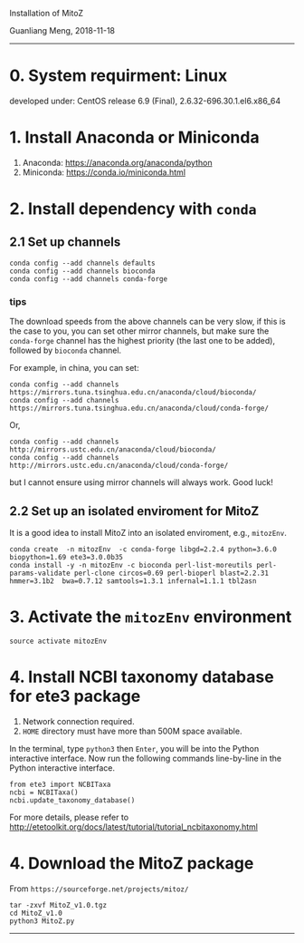 Installation of MitoZ

Guanliang Meng, 2018-11-18

********************************************************************

# 0. System requirment: Linux

developed under: CentOS release 6.9 (Final), 2.6.32-696.30.1.el6.x86_64

# 1. Install Anaconda or Miniconda
1. Anaconda: https://anaconda.org/anaconda/python
2. Miniconda: https://conda.io/miniconda.html


# 2. Install dependency with `conda`

## 2.1 Set up channels

    conda config --add channels defaults
    conda config --add channels bioconda
    conda config --add channels conda-forge

### tips
The download speeds from the above channels can be very slow, if this is the case to you,
you can set other mirror channels, but make sure the `conda-forge` channel has the highest
priority (the last one to be added), followed by `bioconda` channel.

For example, in china, you can set:
    
    conda config --add channels https://mirrors.tuna.tsinghua.edu.cn/anaconda/cloud/bioconda/
    conda config --add channels https://mirrors.tuna.tsinghua.edu.cn/anaconda/cloud/conda-forge/

Or,

    conda config --add channels http://mirrors.ustc.edu.cn/anaconda/cloud/bioconda/
    conda config --add channels http://mirrors.ustc.edu.cn/anaconda/cloud/conda-forge/

but I cannot ensure using mirror channels will always work. Good luck!

## 2.2 Set up an isolated enviroment for MitoZ

It is a good idea to install MitoZ into an isolated enviroment, e.g., `mitozEnv`.

    conda create  -n mitozEnv  -c conda-forge libgd=2.2.4 python=3.6.0 biopython=1.69 ete3=3.0.0b35
    conda install -y -n mitozEnv -c bioconda perl-list-moreutils perl-params-validate perl-clone circos=0.69 perl-bioperl blast=2.2.31  hmmer=3.1b2  bwa=0.7.12 samtools=1.3.1 infernal=1.1.1 tbl2asn 

# 3. Activate the `mitozEnv` environment

    source activate mitozEnv

# 4. Install NCBI taxonomy database for ete3 package
1. Network connection required.
2. `HOME` directory must have more than 500M space available.

In the terminal, type `python3` then `Enter`, you will be into the Python interactive interface. Now run the following commands line-by-line in the Python interactive interface.

    from ete3 import NCBITaxa
    ncbi = NCBITaxa()
    ncbi.update_taxonomy_database()

For more details, please refer to http://etetoolkit.org/docs/latest/tutorial/tutorial_ncbitaxonomy.html


# 4. Download the MitoZ package

From `https://sourceforge.net/projects/mitoz/`

    tar -zxvf MitoZ_v1.0.tgz
    cd MitoZ_v1.0
    python3 MitoZ.py

********************************************************************
